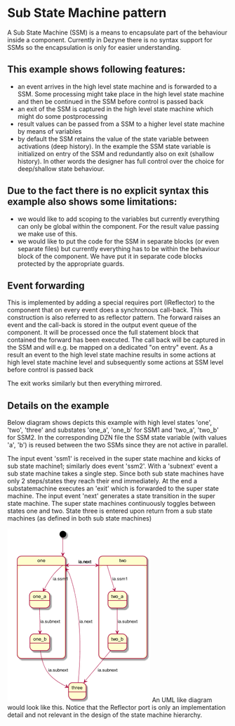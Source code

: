 # Sub State Machine pattern

A Sub State Machine (SSM) is a means to encapsulate part of the behaviour inside a component.
Currently in Dezyne there is no syntax support for SSMs so the encapsulation is only for easier understanding.

## This example shows following features:
* an event arrives in the high level state machine and is forwarded to a SSM. 
Some processing might take place in the high level state machine and then be continued in the SSM before control is passed back
* an exit of the SSM is captured in the high level state machine which might do some postprocessing
* result values can be passed from a SSM to a higher level state machine by means of variables
* by default the SSM retains the value of the state variable between activations (deep history). 
In the example the SSM state variable is initialized on entry of the SSM and redundantly also on exit (shallow history).
In other words the designer has full control over the choice for deep/shallow state behaviour.

## Due to the fact there is no explicit syntax this example also shows some limitations:
* we would like to add scoping to the variables but currently everything can only be global within the component.
For the result value passing we make use of this.
* we would like to put the code for the SSM in separate blocks (or even separate files) but currently everything has to be
within the behaviour block of the component. We have put it in separate code blocks protected by the appropriate guards.

## Event forwarding

This is implemented by adding a special requires port (IReflector) to the component that on every event does a synchronous call-back. This construction is also referred to as reflector pattern.
The forward raises an event and the call-back is stored in the output event queue of the component.
It will be processed once the full statement block that contained the forward has been executed.
The call back will be captured in the SSM and will e.g. be mapped on a dedicated "on entry" event.
As a result an event to the high level state machine results in some actions at high level state machine level and
subsequently some actions at SSM level before control is passed back

The exit works similarly but then everything mirrored.

## Details on the example

Below diagram shows depicts this example with high level states 'one', 'two', 'three' and substates 'one_a', 'one_b' for SSM1 and 'two_a', 'two_b' for SSM2.
In the corresponding DZN file the SSM state variable (with values 'a', 'b') is reused between the two SSMs since they are not active in parallel.

The input event 'ssm1' is received in the super state machine and kicks of sub state machine1; similarly does event 'ssm2'. With a 'subnext' event a sub state machine takes a single step. Since both sub state machines have only 2 steps/states they reach their end immediately. At the end a substatemachine executes an 'exit' which is forwarded to the super state machine.
The input event 'next' generates a state transition in the super state machine. The super state machines continuously toggles between states one and two. State three is entered upon return from a sub state machines (as defined in both sub state machines)

![](images/ssm.png)
An UML like diagram would look like this. Notice that the Reflector port is only an implementation detail and not relevant in the design of the state machine hierarchy.
